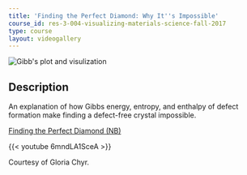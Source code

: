 ```yaml
---
title: 'Finding the Perfect Diamond: Why It''s Impossible'
course_id: res-3-004-visualizing-materials-science-fall-2017
type: course
layout: videogallery
---
```

![Gibb's plot and visulization](https://open-learning-course-data-ci.s3.amazonaws.com/res-3-004-visualizing-materials-science-fall-2017/7c3e8da1fa11d90dad374ca89541f575_MITRES_3_004F17_21_chyr.jpg)

Description
-----------

An explanation of how Gibbs energy, entropy, and enthalpy of defect formation make finding a defect-free crystal impossible.

[Finding the Perfect Diamond (NB)](https://open-learning-course-data-ci.s3.amazonaws.com/res-3-004-visualizing-materials-science-fall-2017/d48345fc65d4a77ffc56811a7727e08c_2017_chyr.nb)

{{< youtube 6mndLA1SceA >}}

Courtesy of Gloria Chyr.